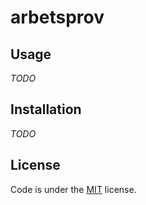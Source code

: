 # arbetsprov

## Usage

_TODO_

## Installation

_TODO_

## License

Code is under the [MIT](LICENSE) license.